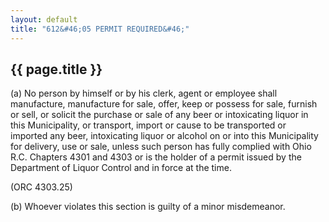 ```yaml
---
layout: default 
title: "612&#46;05 PERMIT REQUIRED&#46;"
---
```


{{ page.title }}
----------------

​(a) No person by himself or by his clerk, agent or employee shall
manufacture, manufacture for sale, offer, keep or possess for sale,
furnish or sell, or solicit the purchase or sale of any beer or
intoxicating liquor in this Municipality, or transport, import or cause
to be transported or imported any beer, intoxicating liquor or alcohol
on or into this Municipality for delivery, use or sale, unless such
person has fully complied with Ohio R.C. Chapters 4301 and 4303 or is
the holder of a permit issued by the Department of Liquor Control and in
force at the time.

(ORC 4303.25)

​(b) Whoever violates this section is guilty of a minor misdemeanor.
